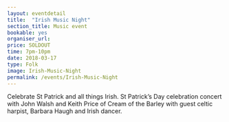 ```yaml
---
layout: eventdetail
title:  "Irish Music Night"
section_title: Music event
bookable: yes
organiser_url:
price: SOLDOUT
time: 7pm-10pm
date: 2018-03-17
type: Folk
image: Irish-Music-Night
permalink: /events/Irish-Music-Night
---
```


Celebrate St Patrick and all things Irish. St Patrick’s Day celebration concert with John Walsh and Keith Price of Cream of the Barley with guest celtic harpist, Barbara Haugh and Irish dancer.
